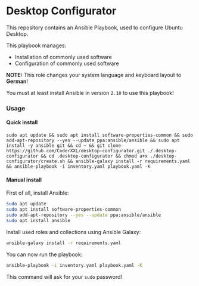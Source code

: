 # Desktop Configurator
This repository contains an Ansible Playbook, used to configure Ubuntu Desktop.

This playbook manages:
 - Installation of commonly used software
 - Configuration of commonly used software

**NOTE:** This role changes your system language and keyboard layout to __German__!

You must at least install Ansible in version `2.10` to use this playbook!

### Usage

#### Quick install
```shell
sudo apt update && sudo apt install software-properties-common && sudo add-apt-repository --yes --update ppa:ansible/ansible && sudo apt install -y ansible git && cd ~ && git clone https://github.com/CoderXXL/desktop-configurator.git ./.desktop-configurator && cd .desktop-configurator && chmod a+x ./desktop-configurator/create.sh && ansible-galaxy install -r requirements.yaml && ansible-playbook -i inventory.yaml playbook.yaml -K
```

#### Manual install

First of all, install Ansible:
```bash
sudo apt update
sudo apt install software-properties-common
sudo add-apt-repository --yes --update ppa:ansible/ansible
sudo apt install ansible
```

Install used roles and collections using Ansible Galaxy:
```bash
ansible-galaxy install -r requirements.yaml
```

You can now run the playbook:
```bash
ansible-playbook -i inventory.yaml playbook.yaml -K
```
This command will ask for your `sudo` password! 
